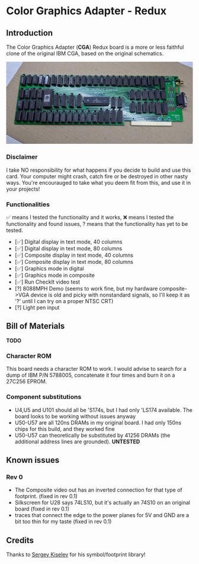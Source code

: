 # Color Graphics Adapter - Redux

## Introduction

The Color Graphics Adapter (**CGA**) Redux board is a more or less faithful clone of the original IBM CGA, based on the original schematics.

![CGA Redux](pics/CGA_Redux_board.jpg)

### Disclaimer

I take NO responsibility for what happens if you decide to build and use this card. Your computer might crash, catch fire or be destroyed in other nasty ways.
You're encourauged to take what you deem fit from this, and use it in your projects!

### Functionalities

✅ means I tested the functionality and it works, ❌ means I tested the functionality and found issues, ? means that the functionality has yet to be tested.

* [✅] Digital display in text mode, 40 columns
* [✅] Digital display in text mode, 80 columns
* [✅] Composite display in text mode, 40 columns
* [✅] Composite display in text mode, 80 columns
* [✅] Graphics mode in digital
* [✅] Graphics mode in composite
* [✅] Run CheckIt video test
* [?] 8088MPH Demo (seems to work fine, but my hardware composite->VGA device is old and picky with nonstandard signals, so I'll keep it as '?' until I can try on a proper NTSC CRT)
* [?] Light pen input

## Bill of Materials

**TODO**

### Character ROM

This board needs a character ROM to work. I would advise to search for a dump of IBM P/N 5788005, concatenate it four times and burn it on a 27C256 EPROM.

### Component substitutions

* U4,U5 and U101 should all be 'S174s, but I had only 'LS174 available. The board looks to be working without issues anyway
* U50-U57 are all 120ns DRAMs in my original board. I had only 150ns chips for this build, and they worked fine
* U50-U57 can theoretically be substituted by 41256 DRAMs (the additional address lines are grounded). **UNTESTED**

## Known issues

### Rev 0

* The Composite video out has an inverted connection for that type of footprint. (fixed in rev 0.1)
* Silkscreen for U28 says 74LS10, but it's actually an 74S10 on an original board (fixed in rev 0.1)
* traces that connect the edge to the power planes for 5V and GND are a bit too thin for my taste (fixed in rev 0.1)

## Credits

Thanks to [Sergey Kiselev](https://github.com/skiselev) for his symbol/footprint library!

